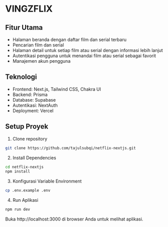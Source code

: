 # VINGZFLIX

## Fitur Utama

- Halaman beranda dengan daftar film dan serial terbaru
- Pencarian film dan serial
- Halaman detail untuk setiap film atau serial dengan informasi lebih lanjut
- Autentikasi pengguna untuk menandai film atau serial sebagai favorit
- Manajemen akun pengguna

## Teknologi

- Frontend: Next.js, Tailwind CSS, Chakra UI
- Backend: Prisma
- Database: Supabase
- Autentikasi: NextAuth
- Deployment: Vercel

## Setup Proyek

1. Clone repository

```bash
git clone https://github.com/tajulsubqi/netflix-nextjs.git
```

2. Install Dependencies

```bash
cd netflix-nextjs
npm install
```

3.  Konfigurasi Variable Environment

```bash
cp .env.example .env
```

4. Run Aplikasi

```bash
npm run dev
```

Buka http://localhost:3000 di browser Anda untuk melihat aplikasi.
